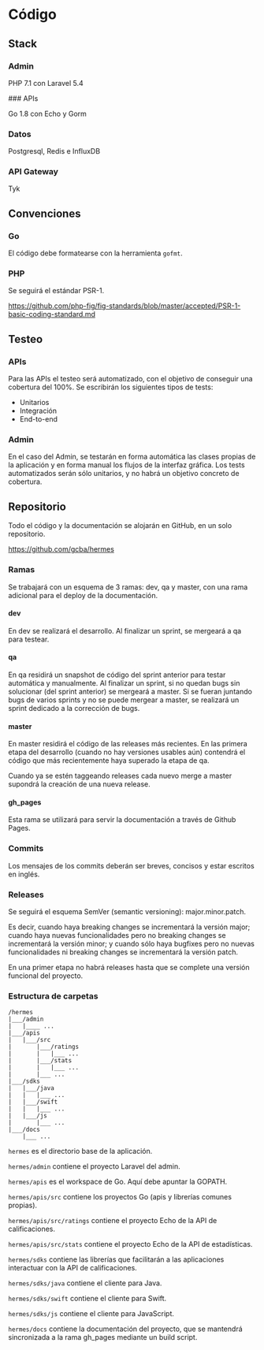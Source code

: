 # Código

## Stack

### Admin

PHP 7.1 con Laravel 5.4

### APIs

Go 1.8 con Echo y Gorm

### Datos

Postgresql, Redis e InfluxDB

### API Gateway

Tyk

## Convenciones

### Go

El código debe formatearse con la herramienta `gofmt`.

### PHP

Se seguirá el estándar PSR-1.

https://github.com/php-fig/fig-standards/blob/master/accepted/PSR-1-basic-coding-standard.md

## Testeo

### APIs

Para las APIs el testeo será automatizado, con el objetivo de conseguir una cobertura del 100%. Se escribirán los siguientes tipos de tests:

- Unitarios
- Integración
- End-to-end

### Admin

En el caso del Admin, se testarán en forma automática las clases propias de la aplicación y en forma manual los flujos de la interfaz gráfica. Los tests automatizados serán sólo unitarios, y no habrá un objetivo concreto de cobertura.

## Repositorio

Todo el código y la documentación se alojarán en GitHub, en un solo repositorio.

https://github.com/gcba/hermes

### Ramas

Se trabajará con un esquema de 3 ramas: dev, qa y master, con una rama adicional para el deploy de la documentación.

#### dev

En dev se realizará el desarrollo. Al finalizar un sprint, se mergeará a qa para testear.

#### qa

En qa residirá un snapshot de código del sprint anterior para testar automática y manualmente. Al finalizar un sprint, si no quedan bugs sin solucionar (del sprint anterior) se mergeará a master. Si se fueran juntando bugs de varios sprints y no se puede mergear a master, se realizará un sprint dedicado a la corrección de bugs.

#### master

En master residirá el código de las releases más recientes. En las primera etapa del desarrollo (cuando no hay versiones usables aún) contendrá el código que más recientemente haya superado la etapa de qa.

Cuando ya se estén taggeando releases cada nuevo merge a master supondrá la creación de una nueva release.

#### gh_pages

Esta rama se utilizará para servir la documentación a través de Github Pages.

### Commits

Los mensajes de los commits deberán ser breves, concisos y estar escritos en inglés.

### Releases

Se seguirá el esquema SemVer (semantic versioning): major.minor.patch.

Es decir, cuando haya breaking changes se incrementará la versión major; cuando haya nuevas funcionalidades pero no breaking changes se incrementará la versión minor; y cuando sólo haya bugfixes pero no nuevas funcionalidades ni breaking changes se incrementará la versión patch.

En una primer etapa no habrá releases hasta que se complete una versión funcional del proyecto.

### Estructura de carpetas

```
/hermes
|___/admin
|   |____ ...
|___/apis
|	|___/src
|	    |___/ratings
|	    |	|___ ...
|    	|___/stats
|    	|	|___ ...
|		|___ ...
|___/sdks
|	|___/java
|	|	|___ ...
|	|___/swift
|	|	|___ ...
|	|___/js
|		|___ ...
|___/docs
	|___ ...
```

`hermes` es el directorio base de la aplicación.

`hermes/admin` contiene el proyecto Laravel del admin.

`hermes/apis` es el workspace de Go. Aquí debe apuntar la GOPATH.

`hermes/apis/src` contiene los proyectos Go (apis y librerías comunes propias).

`hermes/apis/src/ratings` contiene el proyecto Echo de la API de calificaciones.

`hermes/apis/src/stats` contiene el proyecto Echo de la API de estadísticas.

`hermes/sdks` contiene las librerías que facilitarán a las aplicaciones interactuar con la API de calificaciones.

`hermes/sdks/java` contiene el cliente para Java.

`hermes/sdks/swift` contiene el cliente para Swift.

`hermes/sdks/js` contiene el cliente para JavaScript.

`hermes/docs` contiene la documentación del proyecto, que se mantendrá sincronizada a la rama gh_pages mediante un build script.